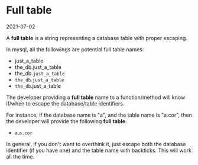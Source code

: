 Full table
============
2021-07-02


A **full table** is a string representing a database table with proper escaping.


In mysql, all the followings are potential full table names:


- just_a_table 
- the_db.just_a_table 
- the_db.`just_a_table` 
- `the_db`.`just_a_table` 
- `the_db`.just_a_table 


The developer providing a **full table** name to a function/method will know if/when to escape the database/table identifiers.


For instance, if the database name is "a", and the table name is "a.cor", then the developer will provide the following **full table**:

- `a`.`a.cor` 


In general, if you don't want to overthink it, just escape both the database identifier (if you have one) and the table name with backticks.
This will work all the time.






